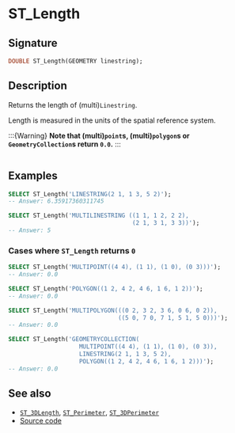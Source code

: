 # ST_Length

## Signature

```sql
DOUBLE ST_Length(GEOMETRY linestring);
```

## Description

Returns the length of (multi)`Linestring`.

Length is measured in the units of the spatial reference system.

:::{Warning}
**Note that (multi)`point`s, (multi)`polygon`s or `GeometryCollection`s return `0.0`.**
:::

```{include} sfs-1-2-1.md
```

## Examples

```sql
SELECT ST_Length('LINESTRING(2 1, 1 3, 5 2)');
-- Answer: 6.35917360311745
```

```sql
SELECT ST_Length('MULTILINESTRING ((1 1, 1 2, 2 2),
                                   (2 1, 3 1, 3 3))');
-- Answer: 5
```

### Cases where `ST_Length` returns `0`

```sql
SELECT ST_Length('MULTIPOINT((4 4), (1 1), (1 0), (0 3)))');
-- Answer: 0.0
```

```sql
SELECT ST_Length('POLYGON((1 2, 4 2, 4 6, 1 6, 1 2))');
-- Answer: 0.0
```

```sql
SELECT ST_Length('MULTIPOLYGON(((0 2, 3 2, 3 6, 0 6, 0 2)),
                               ((5 0, 7 0, 7 1, 5 1, 5 0)))');
-- Answer: 0.0
```

```sql
SELECT ST_Length('GEOMETRYCOLLECTION(
                    MULTIPOINT((4 4), (1 1), (1 0), (0 3)),
                    LINESTRING(2 1, 1 3, 5 2),
                    POLYGON((1 2, 4 2, 4 6, 1 6, 1 2)))');
-- Answer: 0.0
```

## See also

* [`ST_3DLength`](../ST_3DLength), [`ST_Perimeter`](../ST_Perimeter), [`ST_3DPerimeter`](../ST_3DPerimeter)
* <a href="https://github.com/orbisgis/h2gis/blob/master/h2gis-functions/src/main/java/org/h2gis/functions/spatial/properties/ST_Length.java" target="_blank">Source code</a>
